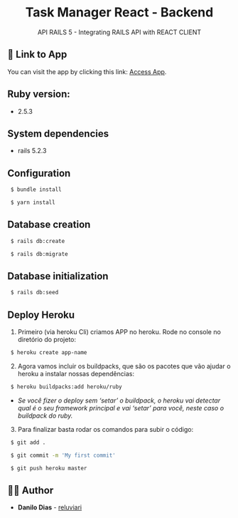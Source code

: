 <h1 align="center">
  <strong>Task Manager React - Backend</strong>
</h1> 

<p align="center">
  API RAILS 5 - Integrating RAILS API with REACT CLIENT
</p> 

## 📌 Link to App

You can visit the app by clicking this link: [Access App](https://reluviaris-task-manager-api.herokuapp.com/tasks.json).

## Ruby version: 

* 2.5.3 

## System dependencies

* rails 5.2.3

## Configuration
```sh
 $ bundle install
```

```sh
 $ yarn install
```

## Database creation
```sh
 $ rails db:create
```
```sh
 $ rails db:migrate
```
## Database initialization
```sh
 $ rails db:seed
```
## Deploy Heroku

1. Primeiro (via heroku Cli) criamos APP no heroku. Rode no console no diretório do projeto:
```sh
 $ heroku create app-name
```
2. Agora vamos incluir os buildpacks, que são os pacotes que vão ajudar o heroku a instalar nossas dependências:
```sh
 $ heroku buildpacks:add heroku/ruby
```
* *Se você fizer o deploy sem ‘setar’ o buildpack, o heroku vai detectar qual é o seu framework principal e vai ‘setar’ para você, neste caso o buildpack do ruby.*

3. Para finalizar basta rodar os comandos para subir o código:

```sh
 $ git add .
```
```sh
 $ git commit -m 'My first commit'
```
```sh
 $ git push heroku master
```

## 🙋‍♂️ Author

* **Danilo Dias** - [reluviari](https://github.com/reluviari)
